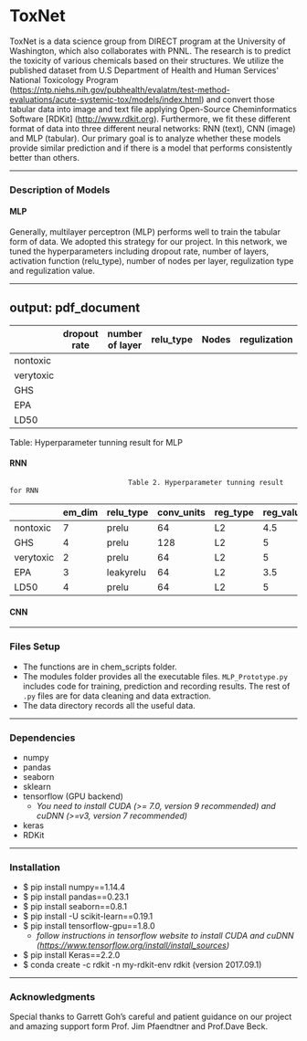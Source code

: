 # ToxNet

ToxNet is a data science group from DIRECT program at the University of Washington, which also collaborates with PNNL. The research is to predict the toxicity of various chemicals based on their structures. We utilize the published dataset from U.S Department of Health and Human Services' National Toxicology Program (https://ntp.niehs.nih.gov/pubhealth/evalatm/test-method-evaluations/acute-systemic-tox/models/index.html) and convert those tabular data into image and text file applying Open-Source Cheminformatics Software [RDKit] (http://www.rdkit.org). Furthermore, we fit these different format of data into three different neural networks: RNN (text), CNN (image) and MLP (tabular). Our primary goal is to analyze whether these models provide similar prediction and if there is a model that performs consistently better than others.

---

### Description of Models

#### MLP

Generally, multilayer perceptron (MLP) performs well to train the tabular form of data. We adopted this strategy for our project. In this network, we tuned the hyperparameters including dropout rate, number of layers, activation function (relu_type), number of nodes per layer, regulization type and regulization value.

---
output: pdf_document
---
|               | dropout rate | number of layer | relu_type | Nodes | regulization | regulization value |
| ------------- | ------------ | ----------------| ----------| ----- | ------------ | ------------------ |
|    nontoxic   | 
|    verytoxic  |
|    GHS        |
|    EPA        |
|    LD50       |
Table: Hyperparameter tunning result for MLP

#### RNN

                                 Table 2. Hyperparameter tunning result for RNN
|               |    em_dim    |     relu_type   | conv_units | reg_type | reg_value | num_layer | layer_units |
| ------------- | ------------ | ----------------| ---------- | -------- | --------- | --------- | ----------- |
|    nontoxic   | 7 | prelu | 64 | L2 | 4.5 | 2 | 64 |
|    GHS        | 4 | prelu | 128 | L2 | 5 | 2 | 64 |
|    verytoxic  | 2 | prelu | 64 | L2 | 5 | 2 | 64 |
|    EPA        | 3 | leakyrelu | 64 | L2 | 3.5 | 2 | 64 |
|    LD50       | 4 | prelu | 64 | L2 | 5 | 2 | 32|

#### CNN



---

### Files Setup
* The functions are in chem_scripts folder.
* The modules folder provides all the executable files. `MLP_Prototype.py` includes code for training, prediction and recording results. The rest of `.py` files are for data cleaning and data extraction.
* The data directory records all the useful data.

---

### Dependencies

* numpy
* pandas
* seaborn
* sklearn
* tensorflow (GPU backend)
    * _You need to install CUDA (>= 7.0, version 9 recommended) and cuDNN (>=v3, version 7 recommended)_
* keras
* RDKit

---

### Installation
* $ pip install numpy==1.14.4
* $ pip install pandas==0.23.1
* $ pip install seaborn==0.8.1
* $ pip install -U scikit-learn==0.19.1
* $ pip install tensorflow-gpu==1.8.0
    * _follow instructions in tensorflow website to install CUDA and cuDNN (https://www.tensorflow.org/install/install_sources)_
* $ pip install Keras==2.2.0
* $ conda create -c rdkit -n my-rdkit-env rdkit (version 2017.09.1)

---

### Acknowledgments

Special thanks to Garrett Goh’s careful and patient guidance on our project and amazing support form  Prof. Jim Pfaendtner and Prof.Dave Beck.
